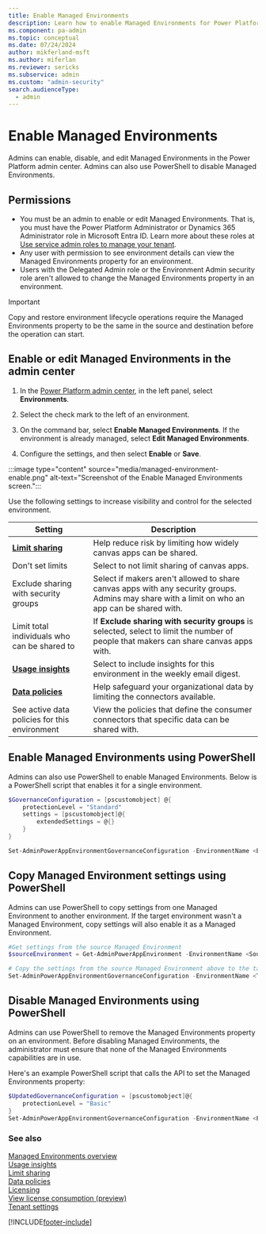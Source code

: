 ```yaml
---
title: Enable Managed Environments
description: Learn how to enable Managed Environments for Power Platform in the admin center or PowerShell.
ms.component: pa-admin
ms.topic: conceptual
ms.date: 07/24/2024
author: mikferland-msft
ms.author: miferlan
ms.reviewer: sericks
ms.subservice: admin
ms.custom: "admin-security"
search.audienceType: 
  - admin
---
```

# Enable Managed Environments

<!-- https://go.microsoft.com/fwlink/?linkid=2194805 and 2211456 -->

Admins can enable, disable, and edit Managed Environments in the Power Platform admin center. Admins can also use PowerShell to disable Managed Environments.

## Permissions

- You must be an admin to enable or edit Managed Environments. That is, you must have the Power Platform Administrator or Dynamics 365 Administrator role in Microsoft Entra ID. Learn more about these roles at [Use service admin roles to manage your tenant](use-service-admin-role-manage-tenant.md).
- Any user with permission to see environment details can view the Managed Environments property for an environment.  
- Users with the Delegated Admin role or the Environment Admin security role aren't allowed to change the Managed Environments property in an environment.

> [!IMPORTANT]
> Copy and restore environment lifecycle operations require the Managed Environments property to be the same in the source and destination before the operation can start.

## Enable or edit Managed Environments in the admin center

1. In the [Power Platform admin center](https://admin.powerplatform.microsoft.com), in the left panel, select **Environments**.

2. Select the check mark to the left of an environment.

3. On the command bar, select **Enable Managed Environments**. If the environment is already managed, select **Edit Managed Environments**. 

4. Configure the settings, and then select **Enable** or **Save**.

:::image type="content" source="media/managed-environment-enable.png" alt-text="Screenshot of the Enable Managed Environments screen.":::

Use the following settings to increase visibility and control for the selected environment.

| Setting | Description |
| --- | --- |
| **[Limit sharing](managed-environment-sharing-limits.md)** | Help reduce risk by limiting how widely canvas apps can be shared. |
| Don't set limits | Select to not limit sharing of canvas apps. |
| Exclude sharing with security groups | Select if makers aren't allowed to share canvas apps with any security groups. Admins may share with a limit on who an app can be shared with. |
| Limit total individuals who can be shared to | If **Exclude sharing with security groups** is selected, select to limit the number of people that makers can share canvas apps with. |
| **[Usage insights](managed-environment-usage-insights.md)** | Select to include insights for this environment in the weekly email digest. |
| **[Data policies](managed-environment-data-policies.md)** | Help safeguard your organizational data by limiting the connectors available.|
| See active data policies for this environment | View the policies that define the consumer connectors that specific data can be shared with. |

## Enable Managed Environments using PowerShell

Admins can also use PowerShell to enable Managed Environments. Below is a PowerShell script that enables it for a single environment.

```powershell
$GovernanceConfiguration = [pscustomobject] @{ 
    protectionLevel = "Standard" 
    settings = [pscustomobject]@{ 
        extendedSettings = @{} 
    }
} 

Set-AdminPowerAppEnvironmentGovernanceConfiguration -EnvironmentName <EnvironmentID> -UpdatedGovernanceConfiguration $GovernanceConfiguration 
```
## Copy Managed Environment settings using PowerShell

Admins can use PowerShell to copy settings from one Managed Environment to another environment. If the target environment wasn't a Managed Environment, copy settings will also enable it as a Managed Environment. 

```powershell
#Get settings from the source Managed Environment
$sourceEnvironment = Get-AdminPowerAppEnvironment -EnvironmentName <SourceEnvironmentId>

# Copy the settings from the source Managed Environment above to the target environment
Set-AdminPowerAppEnvironmentGovernanceConfiguration -EnvironmentName <TargetEnvironmentId> -UpdatedGovernanceConfiguration $sourceEnvironment.Internal.properties.governanceConfiguration
```

## Disable Managed Environments using PowerShell

Admins can use PowerShell to remove the Managed Environments property on an environment. Before disabling Managed Environments, the administrator must ensure that none of the Managed Environments capabilities are in use.

Here's an example PowerShell script that calls the API to set the Managed Environments property:

```powershell
$UpdatedGovernanceConfiguration = [pscustomobject]@{
    protectionLevel = "Basic"
}
Set-AdminPowerAppEnvironmentGovernanceConfiguration -EnvironmentName <EnvironmentID> -UpdatedGovernanceConfiguration $UpdatedGovernanceConfiguration
```

### See also
[Managed Environments overview](managed-environment-overview.md)  <br /> 
[Usage insights](managed-environment-usage-insights.md)  <br />
[Limit sharing](managed-environment-sharing-limits.md)  <br />
[Data policies](managed-environment-data-policies.md) <br />
[Licensing](managed-environment-licensing.md)  <br />
[View license consumption (preview)](view-license-consumption-issues.md) <br />
[Tenant settings](tenant-settings.md)


[!INCLUDE[footer-include](../includes/footer-banner.md)]